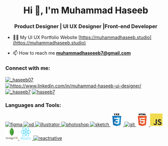 <h1 align="center">Hi 👋, I'm Muhammad Haseeb</h1>
<h3 align="center">Product Designer | UI UX Designer |Front-end Developer</h3>

- 👨‍💻 My UI UX Portfolio Website [https://muhammadhaseeb.studio](https://muhammadhaseeb.studio)

- 📫 How to reach me **muhammadhaseeeb7@gmail.com**

<h3 align="left">Connect with me:</h3>
<p align="left">
<a href="https://twitter.com/_haseeb07" target="blank"><img align="center" src="https://raw.githubusercontent.com/rahuldkjain/github-profile-readme-generator/master/src/images/icons/Social/twitter.svg" alt="_haseeb07" height="30" width="40" /></a>
<a href="https://linkedin.com/in/https://www.linkedin.com/in/muhammad-haseeb-ui-designer/" target="blank"><img align="center" src="https://raw.githubusercontent.com/rahuldkjain/github-profile-readme-generator/master/src/images/icons/Social/linked-in-alt.svg" alt="https://www.linkedin.com/in/muhammad-haseeb-ui-designer/" height="30" width="40" /></a>
<a href="https://instagram.com/_haseeb7" target="blank"><img align="center" src="https://raw.githubusercontent.com/rahuldkjain/github-profile-readme-generator/master/src/images/icons/Social/instagram.svg" alt="_haseeb7" height="30" width="40" /></a>
<a href="https://dribbble.com/haseeb7" target="blank"><img align="center" src="https://raw.githubusercontent.com/rahuldkjain/github-profile-readme-generator/master/src/images/icons/Social/dribbble.svg" alt="haseeb7" height="30" width="40" /></a>
</p>

<h3 align="left">Languages and Tools:</h3>
<p align="left"><a href="https://dart.dev" target="_blank" rel="noreferrer">  <img src="https://www.vectorlogo.zone/logos/figma/figma-icon.svg" alt="figma" width="40" height="40"/> </a>
  <a href="https://www.adobe.com/products/xd.html" target="_blank" rel="noreferrer"> <img src="https://firebasestorage.googleapis.com/v0/b/businessboosterfyp-ac47a.appspot.com/o/xd.png?alt=media&token=02e518a9-b613-4b52-9db0-48e5a8fc4330" alt="xd" width="40" height="40"/> </a>
  <a href="https://www.adobe.com/in/products/illustrator.html" target="_blank" rel="noreferrer"> <img src="https://www.vectorlogo.zone/logos/adobe_illustrator/adobe_illustrator-icon.svg" alt="illustrator" width="40" height="40"/> </a>
  <a href="https://www.photoshop.com/en" target="_blank" rel="noreferrer"> <img src="https://firebasestorage.googleapis.com/v0/b/businessboosterfyp-ac47a.appspot.com/o/photoshop%20(1).png?alt=media&token=441f4b7e-7400-4d30-bf3f-f7a0568c7859" alt="photoshop" width="40" height="40"/> </a>
  </a> <a href="https://www.sketch.com/" target="_blank" rel="noreferrer"> <img src="https://www.vectorlogo.zone/logos/sketchapp/sketchapp-icon.svg" alt="sketch" width="40" height="40"/> </a>
  <a href="https://www.w3schools.com/cpp/" target="_blank" rel="noreferrer"><img src="https://raw.githubusercontent.com/devicons/devicon/master/icons/css3/css3-original-wordmark.svg" alt="css3" width="40" height="40"/> </a>  <a href="https://git-scm.com/" target="_blank" rel="noreferrer"> <img src="https://www.vectorlogo.zone/logos/git-scm/git-scm-icon.svg" alt="git" width="40" height="40"/> </a> <a href="https://www.w3.org/html/" target="_blank" rel="noreferrer"> <img src="https://raw.githubusercontent.com/devicons/devicon/master/icons/html5/html5-original-wordmark.svg" alt="html5" width="40" height="40"/> </a>   <a href="https://developer.mozilla.org/en-US/docs/Web/JavaScript" target="_blank" rel="noreferrer"> <img src="https://raw.githubusercontent.com/devicons/devicon/master/icons/javascript/javascript-original.svg" alt="javascript" width="40" height="40"/> </a> <a href="https://laravel.com/" target="_blank" rel="noreferrer"> <img src="https://raw.githubusercontent.com/devicons/devicon/master/icons/mongodb/mongodb-original-wordmark.svg" alt="mongodb" width="40" height="40"/> </a>    <a href="https://reactjs.org/" target="_blank" rel="noreferrer"> <img src="https://raw.githubusercontent.com/devicons/devicon/master/icons/react/react-original-wordmark.svg" alt="react" width="40" height="40"/> </a> <a href="https://reactnative.dev/" target="_blank" rel="noreferrer"> <img src="https://reactnative.dev/img/header_logo.svg" alt="reactnative" width="40" height="40"/>   </p>

